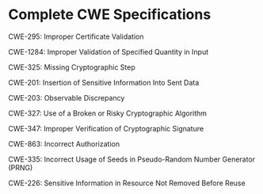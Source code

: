 

# Complete CWE Specifications

CWE-295: Improper Certificate Validation

CWE-1284: Improper Validation of Specified Quantity in Input

CWE-325: Missing Cryptographic Step

CWE-201: Insertion of Sensitive Information Into Sent Data

CWE-203: Observable Discrepancy

CWE-327: Use of a Broken or Risky Cryptographic Algorithm

CWE-347: Improper Verification of Cryptographic Signature

CWE-863: Incorrect Authorization

CWE-335: Incorrect Usage of Seeds in Pseudo-Random Number Generator (PRNG)

CWE-226: Sensitive Information in Resource Not Removed Before Reuse
